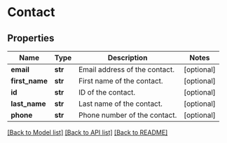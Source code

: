 # Contact

## Properties
Name | Type | Description | Notes
------------ | ------------- | ------------- | -------------
**email** | **str** | Email address of the contact. | [optional] 
**first_name** | **str** | First name of the contact. | [optional] 
**id** | **str** | ID of the contact. | [optional] 
**last_name** | **str** | Last name of the contact. | [optional] 
**phone** | **str** | Phone number of the contact. | [optional] 

[[Back to Model list]](../README.md#documentation-for-models) [[Back to API list]](../README.md#documentation-for-api-endpoints) [[Back to README]](../README.md)

